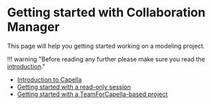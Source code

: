 <!--
 ~ SPDX-FileCopyrightText: Copyright DB Netz AG and the capella-collab-manager contributors
 ~ SPDX-License-Identifier: Apache-2.0
 -->

# Getting started with Collaboration Manager

This page will help you getting started working on a modeling project.

!!! warning "Before reading any further please make sure you read the [introduction](../index.md)."

- [Introduction to Capella](capella-intro.md)
- [Getting started with a read-only session](read-only.md)
- [Getting started with a TeamForCapella-based project](read-write-t4c.md)

